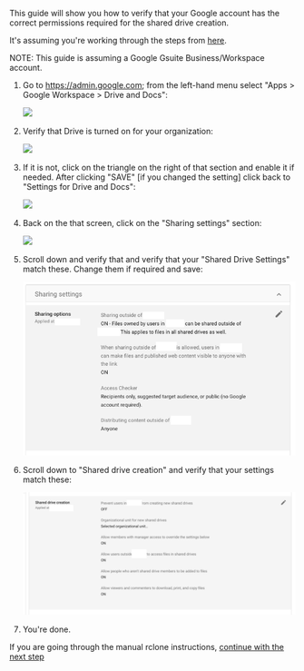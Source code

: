 This guide will show you how to verify that your Google account has the correct permissions required for the shared drive creation.

It's assuming you're working through the steps from [here](rclone-manual.md).

NOTE: This guide is assuming a Google Gsuite Business/Workspace account.

1. Go to https://admin.google.com; from the left-hand menu select "Apps > Google Workspace > Drive and Docs":

    ![](../images/google-shared-drive-settings/01-DND-menu.png)

2. Verify that Drive is turned on for your organization:

    ![](../images/google-shared-drive-settings/02-DND-main.png)

3. If it is not, click on the triangle on the right of that section and enable it if needed.  After clicking "SAVE" [if you changed the setting] click back to "Settings for Drive and Docs":

    ![](../images/google-shared-drive-settings/03-DND-status.png)

4. Back on the that screen, click on the "Sharing settings" section:

    ![](../images/google-shared-drive-settings/04-DND-sharing.png)

5. Scroll down and verify that and verify that your "Shared Drive Settings" match these.  Change them if required and save:

    ![](../images/google-shared-drive-settings/05-DND-sharing-settings.png)

6. Scroll down to "Shared drive creation" and verify that your settings match these:

    ![](../images/google-shared-drive-settings/06-DND-creation-settings.png)

7. You're done.

If you are going through the manual rclone instructions, [continue with the next step](../rclone-manual#step-2-create-a-new-project-and-generate-a-credential-file)
